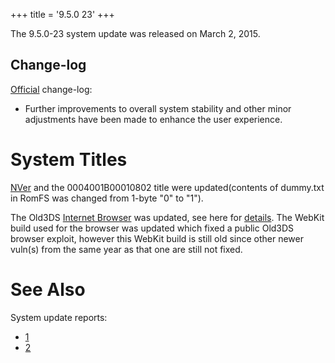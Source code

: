 +++
title = '9.5.0 23'
+++

The 9.5.0-23 system update was released on March 2, 2015.

## Change-log

[Official](http://en-americas-support.nintendo.com/app/answers/detail/a_id/231)
change-log:

- Further improvements to overall system stability and other minor
  adjustments have been made to enhance the user experience.

# System Titles

[NVer](NVer "wikilink") and the 0004001B00010802 title were
updated(contents of dummy.txt in RomFS was changed from 1-byte "0" to
"1").

The Old3DS [Internet Browser](Internet_Browser "wikilink") was updated,
see here for [details](Internet_Browser "wikilink"). The WebKit build
used for the browser was updated which fixed a public Old3DS browser
exploit, however this WebKit build is still old since other newer
vuln(s) from the same year as that one are still not fixed.

# See Also

System update reports:

- [1](http://yls8.mtheall.com/ninupdates/reports.php?date=03-02-15_07-05-03&sys=ctr)
- [2](http://yls8.mtheall.com/ninupdates/reports.php?date=03-02-15_07-05-11&sys=ktr)